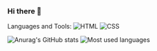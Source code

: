 ### Hi there 👋

Languages and Tools:
![HTML](https://img.shields.io/badge/HTML5-0B0A0C?style=for-the-badge&logo=html5&logoColor=white)
![CSS](https://img.shields.io/badge/CSS3-0B0A0C?style=for-the-badge&logo=css3&logoColor=white)

![Anurag's GitHub stats](https://github-readme-stats.vercel.app/api?username=aanddi)
![Most used languages](https://github-readme-stats.vercel.app/api/top-langs/?username=aanddi&theme=highcontrast)
